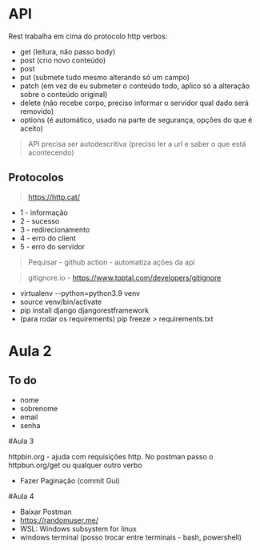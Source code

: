 # API

Rest trabalha em cima do protocolo http 
    verbos: 
- get (leitura, não passo body)
- post (crio novo conteúdo)
- post
- put (submete tudo mesmo alterando só um campo)
- patch (em vez de eu submeter o conteúdo todo, aplico só a alteração sobre o conteúdo original)
- delete (não recebe corpo, preciso informar o servidor qual dado será removido)
- options (é automático, usado na parte de segurança, opções do que é aceito)

> API precisa ser autodescritiva (preciso ler a url e saber o que está acontecendo)

## Protocolos
>https://http.cat/
- 1 - informação
- 2 - sucesso
- 3 - redirecionamento
- 4 - erro do client
- 5 - erro do servidor


> Pequisar - github action - automatiza ações da api


> gitignore.io - https://www.toptal.com/developers/gitignore


- virtualenv --python=python3.9 venv
- source venv/bin/activate 
- pip install django djangorestframework
- (para rodar os requirements) pip freeze > requirements.txt


# Aula 2
## To do
- nome 
- sobrenome
- email
- senha

#Aula 3

httpbin.org - ajuda com requisições http. No postman passo o httpbun.org/get ou qualquer outro verbo

- Fazer Paginação (commit Gui)

#Aula 4
- Baixar Postman
- https://randomuser.me/
- WSL: Windows subsystem for linux
- windows terminal (posso trocar entre terminais - bash, powershell)
